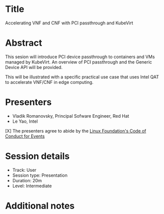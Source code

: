 # Title

Accelerating VNF and CNF with PCI passthrough and KubeVirt

# Abstract

This sesion will introduce PCI device passthrough to containers and VMs managed by KubeVirt. An overview of PCI passthrough and the Generic Device API will be provided.

This will be illustrated with a specific practical use case that uses Intel QAT to accelerate VNF/CNF in edge computing.

# Presenters

- Vladik Romanovsky, Principal Sofware Engineer, Red Hat
- Le Yao, Intel

[X] The presenters agree to abide by the
    [Linux Foundation's Code of Conduct for Events](https://events.linuxfoundation.org/about/code-of-conduct/)

# Session details

- Track: User
- Session type: Presentation
- Duration: 20m
- Level: Intermediate

# Additional notes
